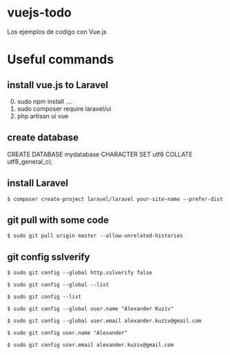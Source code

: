 # vuejs-todo
Los ejemplos de codigo con Vue.js 

# Useful commands 

## install vue.js to Laravel 
 0. sudo npm install ....
 1. sudo composer require laravel/ui
 2. php artisan ui vue

## create database
CREATE DATABASE mydatabase CHARACTER SET utf8 COLLATE utf8_general_ci;

## install Laravel 
`$ composer create-project laravel/laravel your-site-name --prefer-dist`

## git pull with some code
`$ sudo git pull origin master --allow-unrelated-histories`

## git config sslverify
`$ sudo git config --global http.sslverify false`

`$ sudo git config --global --list` 

`$ sudo git config --list`

`$ sudo git config --global user.name "Alexander Kuziv"`

`$ sudo git config --global user.email alexander.kuziv@gmail.com`

`$ sudo git config user.name "Alexander"`

`$ sudo git config user.email alexander.kuziv@gmail.com`

